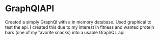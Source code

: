# GraphQlAPI

Created a simply GraphQl with a in memory database. Used graphical to test the api. I created this due to my interest in fitness and wanted protein bars (one of my favorite snacks) into a usable GraphQL api.
